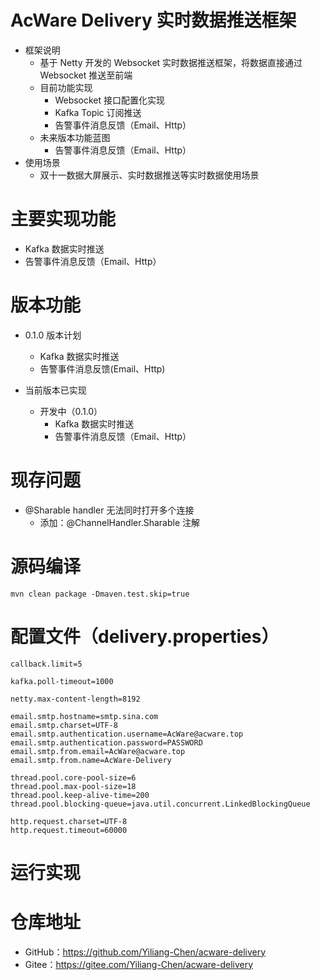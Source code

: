 # AcWare Delivery 实时数据推送框架
- 框架说明
  - 基于 Netty 开发的 Websocket 实时数据推送框架，将数据直接通过 Websocket 推送至前端
  - 目前功能实现 
    - Websocket 接口配置化实现
    - Kafka Topic 订阅推送
    - 告警事件消息反馈（Email、Http）
  - 未来版本功能蓝图
    - 告警事件消息反馈（Email、Http）
- 使用场景
  - 双十一数据大屏展示、实时数据推送等实时数据使用场景

# 主要实现功能
- Kafka 数据实时推送
- 告警事件消息反馈（Email、Http）

# 版本功能
- 0.1.0 版本计划
  - Kafka 数据实时推送
  - 告警事件消息反馈(Email、Http)

- 当前版本已实现
  - 开发中（0.1.0）
    - Kafka 数据实时推送
    - 告警事件消息反馈（Email、Http）

# 现存问题
- @Sharable handler 无法同时打开多个连接
  - 添加：@ChannelHandler.Sharable 注解
# 源码编译
```shell
mvn clean package -Dmaven.test.skip=true
```
# 配置文件（delivery.properties）
```properties
callback.limit=5

kafka.poll-timeout=1000

netty.max-content-length=8192

email.smtp.hostname=smtp.sina.com
email.smtp.charset=UTF-8
email.smtp.authentication.username=AcWare@acware.top
email.smtp.authentication.password=PASSWORD
email.smtp.from.email=AcWare@acware.top
email.smtp.from.name=AcWare-Delivery

thread.pool.core-pool-size=6
thread.pool.max-pool-size=18
thread.pool.keep-alive-time=200
thread.pool.blocking-queue=java.util.concurrent.LinkedBlockingQueue

http.request.charset=UTF-8
http.request.timeout=60000
```
# 运行实现
# 仓库地址
- GitHub：https://github.com/Yiliang-Chen/acware-delivery
- Gitee：https://gitee.com/Yiliang-Chen/acware-delivery